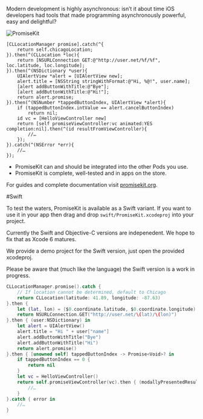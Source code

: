 Modern development is highly asynchronous: isn’t it about time iOS developers had tools that made programming asynchronously powerful, easy and delightful?

![PromiseKit](http://promisekit.org/public/img/tight-header.png)

```objc
[CLLocationManager promise].catch(^{
    return self.chicagoLocation;
}).then(^(CLLocation *loc){
    return [NSURLConnection GET:@"http://user.net/%f/%f", loc.latitude, loc.longitude];
}).then(^(NSDictionary *user){
    UIAlertView *alert = [UIAlertView new];
    alert.title = [NSString stringWithFormat:@"Hi, %@!", user.name];
    [alert addButtonWithTitle:@"Bye"];
    [alert addButtonWithTitle:@"Hi!"];
    return alert.promise;
}).then(^(NSNumber *tappedButtonIndex, UIAlertView *alert){
    if (tappedButtonIndex.intValue == alert.cancelButtonIndex)
        return nil;
    id vc = [HelloViewController new]
    return [self promiseViewController:vc animated:YES completion:nil].then(^(id resultFromViewController){
        //…
    });
}).catch(^(NSError *err){
    //…
});
```

* PromiseKit can and should be integrated into the other Pods you use.
* PromiseKit is complete, well-tested and in apps on the store.

For guides and complete documentation visit [promisekit.org](http://promisekit.org).


#Swift

To test the waters, PromiseKit is available as a Swift variant. If you want to use it in your app then drag and drop `swift/PromiseKit.xcodeproj` into your project.

Currently the Swift and Objective-C versions are indepenedent. We hope to fix that as Xcode 6 matures.

We provide a demo project for the Swift version, just open the provided xcodeproj.

Please be aware that (much like the language) the Swift version is a work in progress.

```swift
CLLocationManager.promise().catch {
    // If location cannot be determined, default to Chicago
    return CLLocation(latitude: 41.89, longitude: -87.63)
}.then {
    let (lat, lon) = ($0.coordinate.latitude, $0.coordinate.longitude)
    return NSURLConnection.GET("http://user.net/\(lat)/\(lon)")
}.then { (user:NSDictionary) in
    let alert = UIAlertView()
    alert.title = "Hi " + user["name"]
    alert.addButtonWithTitle("Bye")
    alert.addButtonWithTitle("Hi")
    return alert.promise()
}.then { [unowned self] tappedButtonIndex -> Promise<Void>? in
    if tappedButtonIndex == 0 {
        return nil
    }
    let vc = HelloViewController()
    return self.promiseViewController(vc).then { (modallyPresentedResult:String) -> Void in
        //…
    }
}.catch { error in
    //…
}
```
